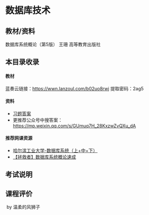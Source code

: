# 数据库技术

## 教材/资料

数据库系统概论（第5版） 王珊 高等教育出版社



## 本目录收录

#### 教材

蓝奏云链接：https://wwn.lanzoul.com/b02uo8rwj  提取密码：2ag5

#### 资料

- [习题答案](https://www.docin.com/p-2700846445.html)
- 更推荐公众号中搜答案：https://mp.weixin.qq.com/s/GUmuq7H_28KxzwZvQXu_dA

#### 推荐网课资源

- [哈尔滨工业大学-数据库系统（上+中+下）](https://www.bilibili.com/video/BV1PJ411F78b?spm_id_from=333.999.0.0)
- [【拯救者】数据库系统概论速成](https://www.bilibili.com/video/BV1jf4y147jz?spm_id_from=333.999.0.0)

## 考试说明



## 课程评价



​																																													by 温柔的风狮子

